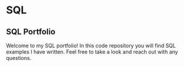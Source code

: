 # SQL
## SQL Portfolio
 Welcome to my SQL portfolio! In this code repository you will find SQL examples I have written. Feel free to take a look and reach out with any questions.
